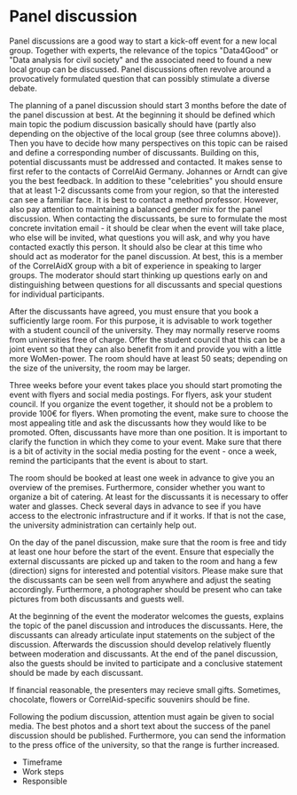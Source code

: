 # Panel discussion



Panel discussions are a good way to start a kick-off event for a new local group. Together with experts, the relevance of the topics "Data4Good" or "Data analysis for civil society" and the associated need to found a new local group can be discussed. Panel discussions often revolve around a provocatively formulated question that can possibly stimulate a diverse debate.

The planning of a panel discussion should start 3 months before the date of the panel discussion at best. At the beginning it should be defined which main topic the podium discussion basically should have \(partly also depending on the objective of the local group \(see three columns above\)\). Then you have to decide how many perspectives on this topic can be raised and define a corresponding number of discussants. Building on this, potential discussants must be addressed and contacted. It makes sense to first refer to the contacts of CorrelAid Germany. Johannes or Arndt can give you the best feedback. In addition to these "celebrities" you should ensure that at least 1-2 discussants come from your region, so that the interested can see a familiar face. It is best to contact a method professor. However, also pay attention to maintaining a balanced gender mix for the panel discussion. When contacting the discussants, be sure to formulate the most concrete invitation email - it should be clear when the event will take place, who else will be invited, what questions you will ask, and why you have contacted exactly this person. It should also be clear at this time who should act as moderator for the panel discussion. At best, this is a member of the CorrelAidX group with a bit of experience in speaking to larger groups. The moderator should start thinking up questions early on and distinguishing between questions for all discussants and special questions for individual participants.

After the discussants have agreed, you must ensure that you book a sufficiently large room. For this purpose, it is advisable to work together with a student council of the university. They may normally reserve rooms from universities free of charge. Offer the student council that this can be a joint event so that they can also benefit from it and provide you with a little more WoMen-power. The room should have at least 50 seats; depending on the size of the university, the room may be larger.

Three weeks before your event takes place you should start promoting the event with flyers and social media postings. For flyers, ask your student council. If you organize the event together, it should not be a problem to provide 100€ for flyers. When promoting the event, make sure to choose the most appealing title and ask the discussants how they would like to be promoted. Often, discussants have more than one position. It is important to clarify the function in which they come to your event. Make sure that there is a bit of activity in the social media posting for the event - once a week, remind the participants that the event is about to start.

The room should be booked at least one week in advance to give you an overview of the premises. Furthermore, consider whether you want to organize a bit of catering. At least for the discussants it is necessary to offer water and glasses. Check several days in advance to see if you have access to the electronic infrastructure and if it works. If that is not the case, the university administration can certainly help out.

On the day of the panel discussion, make sure that the room is free and tidy at least one hour before the start of the event. Ensure that especially the external discussants are picked up and taken to the room and hang a few \(direction\) signs for interested and potential visitors. Please make sure that the discussants can be seen well from anywhere and adjust the seating accordingly. Furthermore, a photographer should be present who can take pictures from both discussants and guests well.

At the beginning of the event the moderator welcomes the guests, explains the topic of the panel discussion and introduces the discussants. Here, the discussants can already articulate input statements on the subject of the discussion. Afterwards the discussion should develop relatively fluently between moderation and discussants. At the end of the panel discussion, also the guests should be invited to participate and a conclusive statement should be made by each discussant.

If financial reasonable, the presenters may recieve small gifts. Sometimes, chocolate, flowers or CorrelAid-specific souvenirs should be fine.

Following the podium discussion, attention must again be given to social media. The best photos and a short text about the success of the panel discussion should be published. Furthermore, you can send the information to the press office of the university, so that the range is further increased.

* Timeframe
* Work steps
* Responsible

